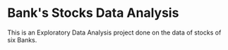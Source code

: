 # Bank's Stocks Data Analysis
This is an Exploratory Data Analysis project done on the data of stocks of six Banks.
